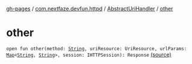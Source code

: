 [gh-pages](../../index.md) / [com.nextfaze.devfun.httpd](../index.md) / [AbstractUriHandler](index.md) / [other](./other.md)

# other

`open fun other(method: `[`String`](https://kotlinlang.org/api/latest/jvm/stdlib/kotlin/-string/index.html)`, uriResource: UriResource, urlParams: `[`Map`](https://kotlinlang.org/api/latest/jvm/stdlib/kotlin.collections/-map/index.html)`<`[`String`](https://kotlinlang.org/api/latest/jvm/stdlib/kotlin/-string/index.html)`, `[`String`](https://kotlinlang.org/api/latest/jvm/stdlib/kotlin/-string/index.html)`>, session: IHTTPSession): Response` [(source)](https://github.com/NextFaze/dev-fun/tree/master/devfun-httpd/src/main/java/com/nextfaze/devfun/httpd/HttpD.kt#L267)